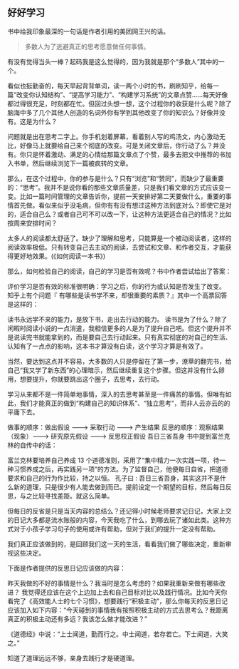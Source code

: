## 好好学习

书中给我印象最深的一句话是作者引用的美团网王兴的话。

> 多数人为了逃避真正的思考愿意做任何事情。

有没有觉得当头一棒？起码我是这么觉得的，因为我就是那个“多数人”其中的一个。

看似也挺勤奋的，每天早起背背单词，读一两个小时的书，刷刷知乎，给每一篇“改变你认知结构”、“提高学习能力”、“构建学习系统”的文章点赞……每天好像都过得很充足，时刻都在忙。但回过头想一想，这个过程你的收获是什么呢？除了脑海中多了几个其他人创造的名词外你有学到其他改变了你的知识么？好像并没有。这是为什么？

问题就是出在思考二字上。你手机划着屏幕，看着别人写的鸡汤文，内心激动无比，好像马上就要给自己来个彻底的改变。可是关闭文章后，你行动了么？并没有。你只是怀着激动、满足的心情给那篇文章点了个赞，最多去把文中推荐的书加入书单，然后继续浏览下一篇被疯转的文章。

那么，在这个过程中，你的参与是什么？只有“浏览”和“赞同”，而缺少了最重要的：“思考”。我并不是说你看的那些文章质量差，只是我们看文章的方式应该变一变。比如一篇时间管理的文章告诉你，提前一天安排好第二天要做什么，重要的事情首先做。看似来似乎没毛病，但你有有没有想过这种方法到底对么？即使它是对的，适合自己么？或者自己可不可以改一下，让这种方法更适合自己的情况？比如按周来安排时间？

太多人的阅读都太舒适了。缺少了理解和思考，只能算是一个被动阅读者，这样的阅读效率极低。只有转变自己去主动的阅读，去尝试和文章、和作者交互，才能获得更好地效果。(《如何阅读一本书》)

那么，如何检验自己的阅读，自己的学习是否有效呢？书中作者尝试给出了答案：

评价学习是否有效的标准很明确：学习之后，你的行为或认知是否发生了改变。
知乎上有个问题『 有哪些是读书学不来，却很重要的素质？』其中一个高票回答是这样的：

读书永远学不来的能力，是放下书，走出去行动的能力。 
读书是为了什么？除了闲暇时阅读小说的一点消遣，我相信更多的人是为了提升自己吧。但这个提升并不是说读完书就能拿到的，而是要自己去行动起来。只有真实彻底的对自己的生活、认知有了一点点的影响，这本书才算没有白读，这个学习才算是有效了。

当然，要达到这点并不容易，大多数的人只是停留在了第一步，潦草的翻完书，给自己“我又学了新东西”的心理暗示，然后继续重复这个步骤。但这并没有什么卵用，想要提升，你就要跳出这个圈子，去思考，去行动。

学习从来都不是一件简单地事情，深入的去思考甚至是一件痛苦的事情。但唯有如此，我们才能真正的做到“构建自己的知识体系”、“独立思考”，而非人云亦云的的平庸下去。

做事的顺序：做出假设 ---> 采取行动 ---> 产生结果
反思的顺序：观察结果（现象）---> 研究原先假设 ---> 反思校正假设
吾日三省吾身
书中提到富兰克林的自传中的话：

富兰克林要培养自己养成 13 个道德准则，采用了“集中精力一次实践一项，待一种习惯养成之后，再实践另一项”的方法。为了监督自己，他便每日自省，把道德要求和自己的行为作比较，持之以恒。
孔子曰 : 吾日三省吾身，其实这并不是什么新的道理，只是很少有人能去做到而已。提前设定一个期望的目标，然后每日反思，与之比较寻找差距。就这么简单。

但每日的反省是只是当天内容的总结么？还记得小时候老师要求记日记，大家上交的日记大多都是流水账般的内容，今天我吃了什么，到哪去玩了诸如此类。这种方式对于小孩子学习句子的使用或许有帮助，但对于我们的提升一定没有帮助。

我们真正应该做到的，是回顾我们这一天的生活，看看我们做了哪些决定，重新审视这些决定。

下面是作者提供的反思日记应该做的内容：

昨天我做的不好的事情是什么？我当时是怎么考虑的？如果我重新来做有哪些改进？
我觉得还应该在这个上边加上去和自己目标对比以及践行情况。比如今天你看完了《高效能人士的七个习惯》，想要践行“积极主动”，那么你每天的反思日记应该加入如下内容：“今天碰到的事情我有按照积极主动的方式去思考么？我距离真正的积极主动还有多远？我该怎么做才能改进？”

《道德经》中说：“上士闻道，勤而行之。中士闻道，若存若亡。下士闻道，大笑之。”

知道了道理远远不够，亲身去践行才是硬道理。